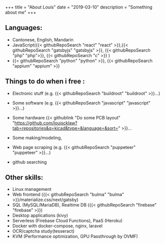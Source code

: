 +++
title = "About Louis"
date = "2019-03-10"
description = "Something about me"
+++

## Languages:

- Cantonese, English, Mandarin
- JavaScript({{< githubRepoSearch "react" "react" >}},{{< githubRepoSearch "gatsbyjs" "gatsbyjs" >}}, {{< githubRepoSearch "php" "php">}}, {{< githubRepoSearch "c" >}} )
- {{< githubRepoSearch "python" "python" >}}, {{< githubRepoSearch "appium" "appium" >}}

## Things to do when i free :

- Electronic stuff (e.g. {{< githubRepoSearch "buildroot" "buildroot" >}}...)
- Some software (e.g. {{< githubRepoSearch "javascript" "javascript" >}}...)
- Some hardware {{< githublink "Do some PCB layout" "https://github.com/louiscklaw?tab=repositories&q=kicad&type=&language=&sort=" >}}...

- Some making/modeling,
- Web page scraping (e.g. {{< githubRepoSearch "puppeteer" "puppeteer" >}}...)
- github searching

## Other skills:

- Linux management
- Web frontend ({{< githubRepoSearch "bulma" "bulma" >}}/materialize.css/next/gatsby)
- SQL (MySQL/MariaDB), Realtime DB ({{< githubRepoSearch "firebase" "firebase" >}})
- Desktop applications (kivy)
- Serverless (Firebase Cloud Functions), PaaS (Heroku)
- Docker with docker-compose, nginx, laravel
- OCR/captcha study(tesseract)
- KVM (Performance optimization, GPU Passthrough by OVMF)
